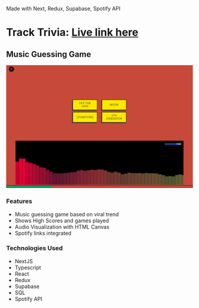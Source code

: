 Made with Next, Redux, Supabase, Spotify API

# Track Trivia: [Live link here](http://https://track-trivia.vercel.app/)

## Music Guessing Game

![Alt text](./assets/ss.png "Track Trivia")

### Features

- Music guessing game based on viral trend
- Shows High Scores and games played
- Audio Visualization with HTML Canvas
- Spotify links integrated

### Technologies Used

- NextJS
- Typescript
- React
- Redux
- Supabase
- SQL
- Spotify API
